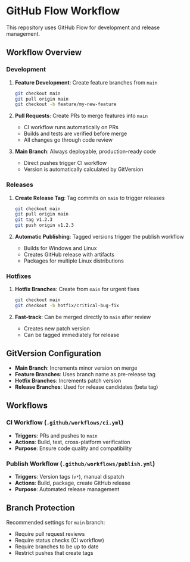 # GitHub Flow Workflow

This repository uses GitHub Flow for development and release management.

## Workflow Overview

### Development
1. **Feature Development**: Create feature branches from `main`
   ```bash
   git checkout main
   git pull origin main
   git checkout -b feature/my-new-feature
   ```

2. **Pull Requests**: Create PRs to merge features into `main`
   - CI workflow runs automatically on PRs
   - Builds and tests are verified before merge
   - All changes go through code review

3. **Main Branch**: Always deployable, production-ready code
   - Direct pushes trigger CI workflow
   - Version is automatically calculated by GitVersion

### Releases
1. **Create Release Tag**: Tag commits on `main` to trigger releases
   ```bash
   git checkout main
   git pull origin main
   git tag v1.2.3
   git push origin v1.2.3
   ```

2. **Automatic Publishing**: Tagged versions trigger the publish workflow
   - Builds for Windows and Linux
   - Creates GitHub release with artifacts
   - Packages for multiple Linux distributions

### Hotfixes
1. **Hotfix Branches**: Create from `main` for urgent fixes
   ```bash
   git checkout main
   git checkout -b hotfix/critical-bug-fix
   ```

2. **Fast-track**: Can be merged directly to `main` after review
   - Creates new patch version
   - Can be tagged immediately for release

## GitVersion Configuration

- **Main Branch**: Increments minor version on merge
- **Feature Branches**: Uses branch name as pre-release tag
- **Hotfix Branches**: Increments patch version
- **Release Branches**: Used for release candidates (beta tag)

## Workflows

### CI Workflow (`.github/workflows/ci.yml`)
- **Triggers**: PRs and pushes to `main`
- **Actions**: Build, test, cross-platform verification
- **Purpose**: Ensure code quality and compatibility

### Publish Workflow (`.github/workflows/publish.yml`)
- **Triggers**: Version tags (`v*`), manual dispatch
- **Actions**: Build, package, create GitHub release
- **Purpose**: Automated release management

## Branch Protection

Recommended settings for `main` branch:
- Require pull request reviews
- Require status checks (CI workflow)
- Require branches to be up to date
- Restrict pushes that create tags